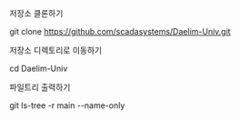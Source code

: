 저장소 클론하기

git clone https://github.com/scadasystems/Daelim-Univ.git

저장소 디렉토리로 이동하기

cd Daelim-Univ

파일트리 출력하기

git ls-tree -r main --name-only
